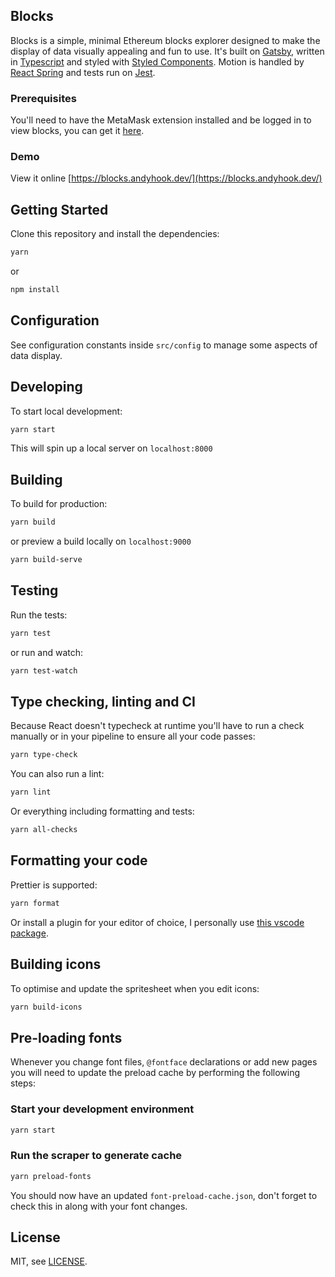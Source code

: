 ## Blocks

Blocks is a simple, minimal Ethereum blocks explorer designed to make the display of data visually appealing and fun to use. It's built on [Gatsby](https://www.gatsbyjs.org/), written in [Typescript](https://www.typescriptlang.org/) and styled with [Styled Components](https://styled-components.com/). Motion is handled by [React Spring](https://www.react-spring.io/) and tests run on [Jest](https://jestjs.io/).

### Prerequisites

You'll need to have the MetaMask extension installed and be logged in to view blocks, you can get it [here](https://metamask.io/).

### Demo

View it online
[https://blocks.andyhook.dev/](https://blocks.andyhook.dev/)

## Getting Started

Clone this repository and install the dependencies:

```sh
yarn
```

or

```sh
npm install
```

## Configuration

See configuration constants inside `src/config` to manage some aspects of data display.

## Developing

To start local development:

```sh
yarn start
```

This will spin up a local server on `localhost:8000`

## Building

To build for production:

```sh
yarn build
```

or preview a build locally on `localhost:9000`

```sh
yarn build-serve
```

## Testing

Run the tests:

```sh
yarn test
```

or run and watch:

```sh
yarn test-watch
```

## Type checking, linting and CI

Because React doesn't typecheck at runtime you'll have to run a check manually or in your pipeline to ensure all your code passes:

```sh
yarn type-check
```

You can also run a lint:

```sh
yarn lint
```

Or everything including formatting and tests:

```sh
yarn all-checks
```

## Formatting your code

Prettier is supported:

```sh
yarn format
```

Or install a plugin for your editor of choice, I personally use [this vscode package](https://marketplace.visualstudio.com/items?itemName=esbenp.prettier-vscode).

## Building icons

To optimise and update the spritesheet when you edit icons:

```sh
yarn build-icons
```

## Pre-loading fonts

Whenever you change font files, `@fontface` declarations or add new pages you will need to update the preload cache by performing the following steps:

### Start your development environment

```sh
yarn start
```

### Run the scraper to generate cache

```sh
yarn preload-fonts
```

You should now have an updated `font-preload-cache.json`, don't forget to check this in along with your font changes.

## License

MIT, see [LICENSE](LICENSE).
